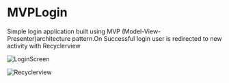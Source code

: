 # MVPLogin
Simple login application built using MVP (Model-View-Presenter)architecture pattern.On Successful login user is redirected to new activity with Recyclerview


  

![LoginScreen](https://user-images.githubusercontent.com/6368710/54777712-f1caf380-4c38-11e9-928a-7f8fcbb79942.png)


![Recyclerview](https://user-images.githubusercontent.com/6368710/54777846-38b8e900-4c39-11e9-8568-1839cd10a61f.png)

